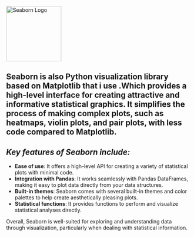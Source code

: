 <img src="https://seaborn.pydata.org/_static/logo-wide-lightbg.svg" alt="Seaborn Logo" width="150"/>

## **Seaborn is also Python visualization library based on Matplotlib that i use .Which provides a high-level interface for creating attractive and informative statistical graphics. It simplifies the process of making complex plots, such as heatmaps, violin plots, and pair plots, with less code compared to Matplotlib.**

## *Key features of Seaborn include:*

- **Ease of use**: It offers a high-level API for creating a variety of statistical plots with minimal code.
- **Integration with Pandas**: It works seamlessly with Pandas DataFrames, making it easy to plot data directly from your data structures.
- **Built-in themes**: Seaborn comes with several built-in themes and color palettes to help create aesthetically pleasing plots.
- **Statistical functions**: It provides functions to perform and visualize statistical analyses directly.

Overall, Seaborn is well-suited for exploring and understanding data through visualization, particularly when dealing with statistical information.